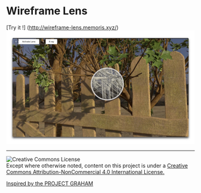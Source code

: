# Wireframe Lens

[Try it !] (http://wireframe-lens.memoris.xyz/)
[![](./Poster.jpg#center)](http://wireframe-lens.memoris.xyz/)


------

![Creative Commons License](https://i.creativecommons.org/l/by-nc/4.0/88x31.png)<br>
Except where otherwise noted, content on this project is under a [Creative Commons Attribution-NonCommercial 4.0 International License.](http://creativecommons.org/licenses/by-nc/4.0/)


<a href="http://www.meetgraham.com.au/view-graham" target="_blank">Inspired by the PROJECT GRAHAM</a>
